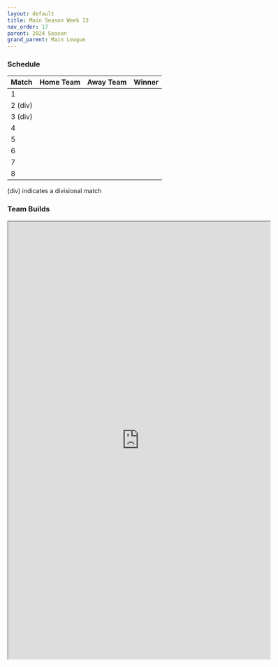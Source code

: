 ```yaml
---
layout: default
title: Main Season Week 13
nav_order: 17
parent: 2024 Season
grand_parent: Main League
---
```

### Schedule

| Match   | Home Team            | Away Team | Winner               |
|:--------|:---------------------|:----------|:---------------------|
| 1       |               |       |         |
| 2 (div) |                |       |            |
| 3 (div) |               |   |         |
| 4       |                 |   |        |
| 5       |                 |           |                |
| 6       |  |           |                |
| 7       |                |           |                |
| 8       |          |           |                |

(div) indicates a divisional match

### Team Builds

<iframe width=600 height=1000 scrolling="yes" src="https://docs.google.com/document/d/e/2PACX-1vToO4CDdSgnfhiQ6I4SD2eHkWUwHqBxFwre_Qz2ZmrRyq4D66dSiN3qgm8nSYGxSXu1cRQtAWVIOLME/pub?embedded=true"></iframe>
